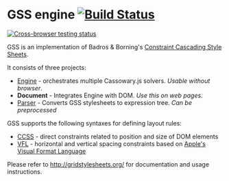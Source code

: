 GSS engine [![Build Status](https://travis-ci.org/gss/engine.png?branch=master)](https://travis-ci.org/gss/engine)
==========

[![Cross-browser testing status](https://saucelabs.com/browser-matrix/gss-engine.svg)](https://saucelabs.com/u/gss-engine)

GSS is an implementation of Badros & Borning's [Constraint Cascading Style Sheets](http://www.cs.washington.edu/research/constraints/web/ccss-uwtr.pdf).

It consists of three projects:

* [Engine](https://github.com/gss/engine#readme) - orchestrates multiple Cassowary.js solvers. *Usable without browser*.
* **Document** - Integrates Engine with DOM. *Use this on web pages*.
* [Parser](https://github.com/gss/parser#readme) - Converts GSS stylesheets to expression tree. *Can be preprocessed*


GSS supports the following syntaxes for defining layout rules:

* [CCSS](https://github.com/gss/ccss-compiler#readme) - direct constraints related to position and size of DOM elements
* [VFL](https://github.com/gss/vfl-compiler#readme) - horizontal and vertical spacing constraints based on [Apple's Visual Format Language](https://developer.apple.com/library/ios/documentation/userexperience/conceptual/AutolayoutPG/VisualFormatLanguage/VisualFormatLanguage.html)

Please refer to <http://gridstylesheets.org/> for documentation and usage instructions.
